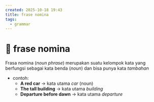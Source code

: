 ```yaml
---
created: 2025-10-18 19:43
title: frase nomina
tags:
  - grammar
---
```

# 🧩 frase nomina
Frasa nomina (_noun phrase_) merupakan suatu kelompok kata yang berfungsi sebagai kata benda (_noun_) dan bisa punya kata _tambahan_ 

- contoh:
	- **A red car** → kata utama _car_ (noun)
	- **The tall building** → kata utama _building_
	- **Departure before dawn** → kata utama _departure_